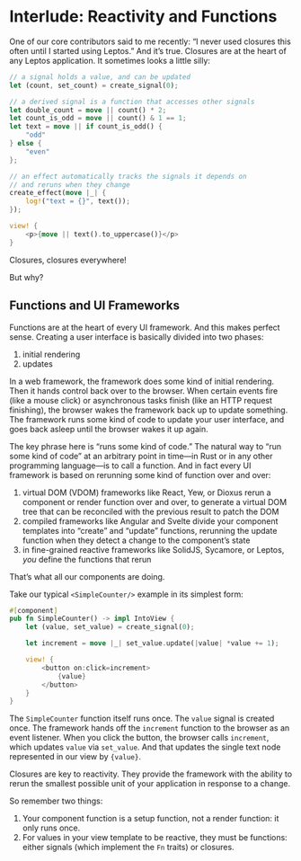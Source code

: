 # Interlude: Reactivity and Functions

One of our core contributors said to me recently: “I never used closures this often
until I started using Leptos.” And it’s true. Closures are at the heart of any Leptos
application. It sometimes looks a little silly:

```rust
// a signal holds a value, and can be updated
let (count, set_count) = create_signal(0);

// a derived signal is a function that accesses other signals
let double_count = move || count() * 2;
let count_is_odd = move || count() & 1 == 1;
let text = move || if count_is_odd() {
    "odd"
} else {
    "even"
};

// an effect automatically tracks the signals it depends on
// and reruns when they change
create_effect(move |_| {
    log!("text = {}", text());
});

view! {
    <p>{move || text().to_uppercase()}</p>
}
```

Closures, closures everywhere!

But why?

## Functions and UI Frameworks

Functions are at the heart of every UI framework. And this makes perfect sense. Creating a user interface is basically divided into two phases:

1. initial rendering
2. updates

In a web framework, the framework does some kind of initial rendering. Then it hands control back over to the browser. When certain events fire (like a mouse click) or asynchronous tasks finish (like an HTTP request finishing), the browser wakes the framework back up to update something. The framework runs some kind of code to update your user interface, and goes back asleep until the browser wakes it up again.

The key phrase here is “runs some kind of code.” The natural way to “run some kind of code” at an arbitrary point in time—in Rust or in any other programming language—is to call a function. And in fact every UI framework is based on rerunning some kind of function over and over:

1. virtual DOM (VDOM) frameworks like React, Yew, or Dioxus rerun a component or render function over and over, to generate a virtual DOM tree that can be reconciled with the previous result to patch the DOM
2. compiled frameworks like Angular and Svelte divide your component templates into “create” and “update” functions, rerunning the update function when they detect a change to the component’s state
3. in fine-grained reactive frameworks like SolidJS, Sycamore, or Leptos, _you_ define the functions that rerun

That’s what all our components are doing.

Take our typical `<SimpleCounter/>` example in its simplest form:

```rust
#[component]
pub fn SimpleCounter() -> impl IntoView {
    let (value, set_value) = create_signal(0);

    let increment = move |_| set_value.update(|value| *value += 1);

    view! {
        <button on:click=increment>
            {value}
        </button>
    }
}
```

The `SimpleCounter` function itself runs once. The `value` signal is created once. The framework hands off the `increment` function to the browser as an event listener. When you click the button, the browser calls `increment`, which updates `value` via `set_value`. And that updates the single text node represented in our view by `{value}`.

Closures are key to reactivity. They provide the framework with the ability to rerun the smallest possible unit of your application in response to a change.

So remember two things:

1. Your component function is a setup function, not a render function: it only runs once.
2. For values in your view template to be reactive, they must be functions: either signals (which implement the `Fn` traits) or closures.
